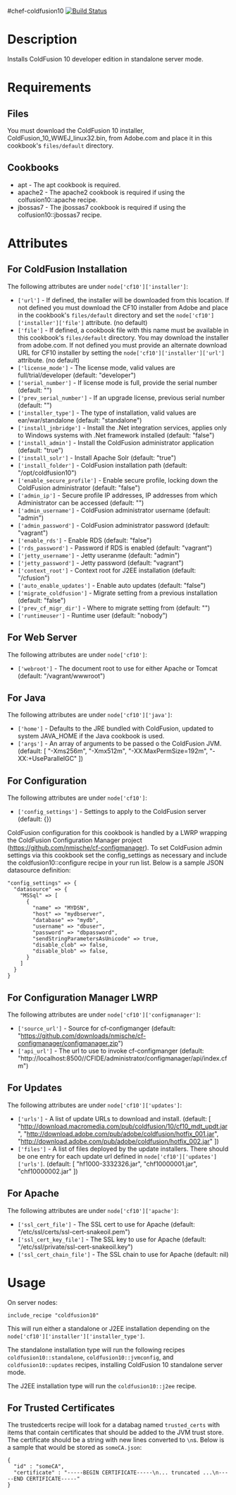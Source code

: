 #chef-coldfusion10 [![Build Status](https://secure.travis-ci.org/wharton/chef-coldfusion10.png?branch=master)](http://travis-ci.org/wharton/chef-coldfusion10)

Description
===========

Installs ColdFusion 10 developer edition in standalone server mode.

Requirements
============

Files
-----

You must download the ColdFusion 10 installer, ColdFusion_10_WWEJ_linux32.bin, from 
Adobe.com and place it in this cookbook's `files/default` directory.

Cookbooks
---------

* apt - The apt cookbook is required.
* apache2 - The apache2 cookbook is required if using the colfusion10::apache recipe.
* jbossas7 - The jbossas7 cookbook is required if using the colfusion10::jbossas7 recipe.

Attributes
==========

For ColdFusion Installation
---------------------------

The following attributes are under `node['cf10']['installer']`:

* `['url']` - If defined, the installer will be downloaded from this location. If not defined you must download the CF10 installer from Adobe and place in the cookbook's `files/default` directory and set the `node['cf10']['installer']['file']` attribute. (no default)
* `['file']` - If defined, a cookbook file with this name must be available in this cookbook's `files/default` directory. You may download the installer from adobe.com. If not defined you must provide an alternate download URL for CF10 installer by setting the `node['cf10']['installer']['url']` attribute. (no default)
* `['license_mode']` - The license mode, valid values are full/trial/developer (default: "developer")
* `['serial_number']` - If license mode is full, provide the serial number (default: "")
* `['prev_serial_number']` - If an upgrade license, previous serial number (default: "") 
* `['installer_type']` - The type of installation, valid values are ear/war/standalone (default: "standalone")
* `['install_jnbridge']` - Install the .Net integration services, applies only to Windows systems with .Net framework installed (default: "false")
* `['install_admin']` - Install the ColdFusion administrator application (default: "true")
* `['install_solr']` - Install Apache Solr (default: "true")
* `['install_folder']` - ColdFusion installation path (default: "/opt/coldfusion10")
* `['enable_secure_profile']` - Enable secure profile, locking down the ColdFusion administrator (default: "false")
* `['admin_ip']` - Secure profile IP addresses, IP addresses from which Administrator can be accessed (default: "")
* `['admin_username']` - ColdFusion administrator username (default: "admin")
* `['admin_password']` - ColdFusion administrator password (default: "vagrant")
* `['enable_rds']` - Enable RDS (default: "false")
* `['rds_password']` - Password if RDS is enabled (default: "vagrant")
* `['jetty_username']` - Jetty useranme (default: "admin")
* `['jetty_password']` - Jetty password (default: "vagrant")
* `['context_root']` - Context root for J2EE installation (default: "/cfusion")
* `['auto_enable_updates']` - Enable auto updates (default: "false")
* `['migrate_coldfusion']` - Migrate setting from a previous installation (default: "false")
* `['prev_cf_migr_dir']` - Where to migrate setting from (default: "")
* `['runtimeuser']` - Runtime user (default: "nobody")
 

For Web Server
--------------

The following attributes are under `node['cf10']`:

* `['webroot']` - The document root to use for either Apache or Tomcat (default: "/vagrant/wwwroot") 

For Java
--------
The following attributes are under `node['cf10']['java']`:

* `['home']` - Defaults to the JRE bundled with ColdFusion, updated to system JAVA_HOME if the Java cookbook is used. 
* `['args']` - An array of arguments to be passed o the ColdFusion JVM. (default: [ "-Xms256m", "-Xmx512m", "-XX:MaxPermSize=192m", "-XX:+UseParallelGC" ])


For Configuration
-----------------

The following attributes are under `node['cf10']`:

* `['config_settings']` - Settings to apply to the ColdFusion server (default: {})

ColdFusion configuration for this cookbook is handled by a LWRP wrapping the 
ColdFusion Configuration Manager project (https://github.com/nmische/cf-configmanager). 
To set ColdFusion admin settings via this cookbook set the config_settings as necessary
and include the coldfusion10::configure recipe in your run list. Below is a sample
JSON datasource definition:

    "config_settings" => {
      "datasource" => {
        "MSSql" => [
          {
            "name" => "MYDSN",
            "host" => "mydbserver",
            "database" => "mydb",
            "username" => "dbuser",
            "password" => "dbpassword",
            "sendStringParametersAsUnicode" => true,
            "disable_clob" => false,
            "disable_blob" => false,
          }
        ]
      }
    }

For Configuration Manager LWRP
------------------------------

The following attributes are under `node['cf10']['configmanager']`:

* `['source_url']` - Source for cf-configmanger (default: "https://github.com/downloads/nmische/cf-configmanager/configmanager.zip")
* `['api_url']` - The url to use to invoke cf-configmanger (default: "http://localhost:8500//CFIDE/administrator/configmanager/api/index.cfm")

For Updates
-----------

The following attributes are under `node['cf10']['updates']`:

* `['urls']` - A list of update URLs to download and install. (default: [ "http://download.macromedia.com/pub/coldfusion/10/cf10_mdt_updt.jar", "http://download.adobe.com/pub/adobe/coldfusion/hotfix_001.jar", "http://download.adobe.com/pub/adobe/coldfusion/hotfix_002.jar" ])
* `['files']` - A list of files deployed by the update installers. There should be one entry for each update url defined in `node['cf10']['updates']['urls']`. (default: [ "hf1000-3332326.jar", "chf10000001.jar", "chf10000002.jar" ])

For Apache
----------

The following attributes are under `node['cf10']['apache']`:

* `['ssl_cert_file']` - The SSL cert to use for Apache (default: "/etc/ssl/certs/ssl-cert-snakeoil.pem")
* `['ssl_cert_key_file']` - The SSL key to use for Apache (default: "/etc/ssl/private/ssl-cert-snakeoil.key")
* `['ssl_cert_chain_file']` - The SSL chain to use for Apache (default: nil) 


Usage
=====

On server nodes:

    include_recipe "coldfusion10"

This will run either a standalone or J2EE installation depending on the `node['cf10']['installer']['installer_type']`.

The standalone installation type will run the following recipes `coldfusion10::standalone`, `coldfusion10::jvmconfig`, and 
`coldfusion10::updates` recipes, installing ColdFusion 10 standalone server mode.

The J2EE installation type will run the `coldfusion10::j2ee` recipe.


For Trusted Certificates
------------------------

The trustedcerts recipe will look for a databag named `trusted_certs` with items that contain
certificates that should be added to the JVM trust store. The certificate should be a string with
new lines converted to `\n`s. Below is a sample that would be stored as `someCA.json`:

    { 
      "id" : "someCA",
      "certificate" : "-----BEGIN CERTIFICATE-----\n... truncated ...\n-----END CERTIFICATE-----"
    }


